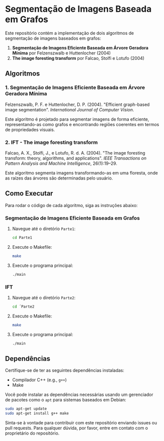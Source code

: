 # Segmentação de Imagens Baseada em Grafos

Este repositório contém a implementação de dois algoritmos de segmentação de imagens baseados em grafos:

1. **Segmentação de Imagens Eficiente Baseada em Árvore Geradora Mínima** por Felzenszwalb e Huttenlocher (2004)
2. **The image foresting transform** por Falcao, Stolfi e Lotufo (2004)

## Algoritmos

### 1. Segmentação de Imagens Eficiente Baseada em Árvore Geradora Mínima

Felzenszwalb, P. F. e Huttenlocher, D. P. (2004). "Efficient graph-based image segmentation". *International Journal of Computer Vision*.

Este algoritmo é projetado para segmentar imagens de forma eficiente, representando-as como grafos e encontrando regiões coerentes em termos de propriedades visuais.

### 2. IFT - The image foresting transform

Falcao, A. X., Stolfi, J., e Lotufo, R. d. A. (2004). "The image foresting transform: theory, algorithms, and applications". *IEEE Transactions on Pattern Analysis and Machine Intelligence*, 26(1):19–29.

Este algoritmo segmenta imagens transformando-as em uma floresta, onde as raízes das árvores são determinadas pelo usuário.

## Como Executar

Para rodar o código de cada algoritmo, siga as instruções abaixo:

### Segmentação de Imagens Eficiente Baseada em Grafos

1. Navegue até o diretório `Parte1`:
    ```sh
    cd Parte1
    ```
2. Execute o Makefile:
    ```sh
    make
    ```
3. Execute o programa principal:
    ```sh
    ./main
    ```

### IFT

1. Navegue até o diretório `Parte2`:
    ```sh
    cd ´Parte2
    ```
2. Execute o Makefile:
    ```sh
    make
    ```
3. Execute o programa principal:
    ```sh
    ./main
    ```

## Dependências

Certifique-se de ter as seguintes dependências instaladas:

- Compilador C++ (e.g., `g++`)
- Make

Você pode instalar as dependências necessárias usando um gerenciador de pacotes como o `apt` para sistemas baseados em Debian:

```sh
sudo apt-get update
sudo apt-get install g++ make
```
Sinta-se à vontade para contribuir com este repositório enviando issues ou pull requests. Para qualquer dúvida, por favor, entre em contato com o proprietário do repositório.

